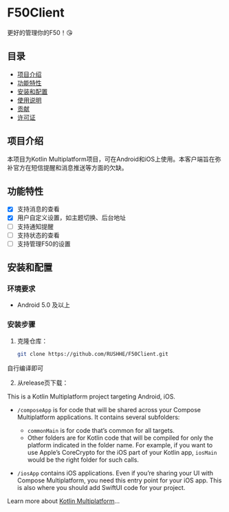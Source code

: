 # F50Client

更好的管理你的F50！😘

## 目录

- [项目介绍](#项目介绍)
- [功能特性](#功能特性)
- [安装和配置](#安装和配置)
- [使用说明](#使用说明)
- [贡献](#贡献)
- [许可证](#许可证)

## 项目介绍

本项目为Kotlin Multiplatform项目，可在Android和iOS上使用。本客户端旨在弥补官方在短信提醒和消息推送等方面的欠缺。

## 功能特性

- [x] 支持消息的查看
- [x] 用户自定义设置，如主题切换、后台地址
- [ ] 支持通知提醒
- [ ] 支持状态的查看
- [ ] 支持管理F50的设置

## 安装和配置

### 环境要求

- Android 5.0 及以上

### 安装步骤

1. 克隆仓库：

   ```bash
   git clone https://github.com/RUSHHE/F50Client.git
自行编译即可

2. 从release页下载：
   
This is a Kotlin Multiplatform project targeting Android, iOS.

* `/composeApp` is for code that will be shared across your Compose Multiplatform applications.
  It contains several subfolders:
  - `commonMain` is for code that’s common for all targets.
  - Other folders are for Kotlin code that will be compiled for only the platform indicated in the folder name.
    For example, if you want to use Apple’s CoreCrypto for the iOS part of your Kotlin app,
    `iosMain` would be the right folder for such calls.

* `/iosApp` contains iOS applications. Even if you’re sharing your UI with Compose Multiplatform, 
  you need this entry point for your iOS app. This is also where you should add SwiftUI code for your project.


Learn more about [Kotlin Multiplatform](https://www.jetbrains.com/help/kotlin-multiplatform-dev/get-started.html)…
